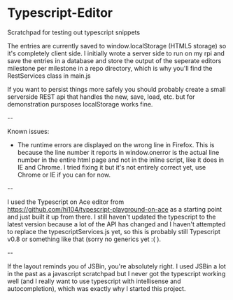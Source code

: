 # Typescript-Editor
Scratchpad for testing out typescript snippets


The entries are currently saved to window.localStorage (HTML5 storage) so it's completely client side. 
I initially wrote a server side to run on my rpi and save the entries in a database and store the output of the seperate editors milestone per milestone in a repo directory, which is why you'll find the RestServices class in main.js

If you want to persist things more safely you should probably create a small serverside REST api that handles the new, save, load, etc. but for demonstration pursposes localStorage works fine.

--

Known issues: 

- The runtime errors are displayed on the wrong line in Firefox. This is because the line number it reports in window.onerror is the actual line number in the entire html page and not in the inline script, like it does in IE and Chrome. I tried fixing it but it's not entirely correct yet, use Chrome or IE if you can for now.

--

I used the Typescript on Ace editor from https://github.com/hi104/typescript-playground-on-ace as a starting point and just built it up from there. I still haven't updated the typescript to the latest version because a lot of the API has changed and I haven't attempted to replace the typescriptServices.js yet, so this is probably still Typescript v0.8 or something like that (sorry no generics yet :( ).

--

If the layout reminds you of JSBin, you're absolutely right. I used JSBin a lot in the past as a javascript scratchpad but I never got the typescript working well (and I really want to use typescript with intellisense and autocompletion), which was exactly why I started this project.

